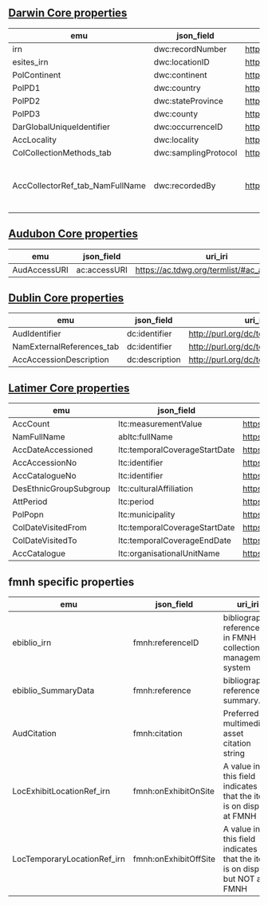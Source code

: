## [Darwin Core properties](https://dwc.tdwg.org/list/)
| emu | json_field | uri_iri | description |
|---|---|---|---|
| irn | dwc:recordNumber | 	http://rs.tdwg.org/dwc/terms/recordNumber | |
| esites_irn | dwc:locationID | http://rs.tdwg.org/dwc/terms/locationID | |
| PolContinent | dwc:continent | http://rs.tdwg.org/dwc/terms/continent | |
| PolPD1 | dwc:country |	http://rs.tdwg.org/dwc/terms/country | |
| PolPD2 | dwc:stateProvince | http://rs.tdwg.org/dwc/terms/stateProvince | |
| PolPD3 | dwc:county |	http://rs.tdwg.org/dwc/terms/county | |
| DarGlobalUniqueIdentifier | dwc:occurrenceID | http://rs.tdwg.org/dwc/terms/occurrenceID | |
| AccLocality | dwc:locality | http://rs.tdwg.org/dwc/terms/locality | |
| ColCollectionMethods_tab | dwc:samplingProtocol | http://rs.tdwg.org/dwc/iri/samplingProtocol | |
| AccCollectorRef_tab_NamFullName | dwc:recordedBy | http://rs.tdwg.org/dwc/iri/recordedBy | For most collections items this is the collector. |

## [Audubon Core properties](https://ac.tdwg.org/termlist/)
| emu | json_field | uri_iri | description |
|---|---|---|---|
| AudAccessURI | ac:accessURI | https://ac.tdwg.org/termlist/#ac_accessURI |

## [Dublin Core properties](https://www.dublincore.org/specifications/dublin-core/dcmi-terms/)
| emu | json_field | uri_iri | description |
|---|---|---|---|
| AudIdentifier | dc:identifier | http://purl.org/dc/terms/identifier |
| NamExternalReferences_tab | dc:identifier | http://purl.org/dc/terms/identifier |
| AccAccessionDescription | dc:description | http://purl.org/dc/terms/description |

## [Latimer Core properties](https://github.com/tdwg/cd/issues)
| emu | json_field | uri_iri | description |
|---|---|---|---|
| AccCount | ltc:measurementValue | https://github.com/tdwg/cd/issues/292 |
| NamFullName | abltc:fullName | https://github.com/tdwg/cd/issues/308 |
| AccDateAccessioned | ltc:temporalCoverageStartDate | https://github.com/tdwg/cd/issues/68 |
| AccAccessionNo | ltc:identifier | https://github.com/tdwg/cd/issues/129 |
| AccCatalogueNo | ltc:identifier | https://github.com/tdwg/cd/issues/129 |
| DesEthnicGroupSubgroup | ltc:culturalAffiliation | https://github.com/tdwg/cd/issues/71 |
| AttPeriod | ltc:period | https://github.com/tdwg/cd/issues/259 |
| PolPopn | ltc:municipality | https://github.com/tdwg/cd/issues/143 |
| ColDateVisitedFrom | ltc:temporalCoverageStartDate | https://github.com/tdwg/cd/issues/68 |
| ColDateVisitedTo | ltc:temporalCoverageEndDate | https://github.com/tdwg/cd/issues/69 |
| AccCatalogue | ltc:organisationalUnitName | https://github.com/tdwg/cd/issues/198 |

## fmnh specific properties
| emu | json_field | uri_iri | description |
|---|---|---|---|
| ebiblio_irn | fmnh:referenceID | bibliographic reference id in FMNH collections management system |
| ebiblio_SummaryData | fmnh:reference | bibliographic reference summary. |
| AudCitation | fmnh:citation | Preferred multimedia asset citation string |
| LocExhibitLocationRef_irn | fmnh:onExhibitOnSite | A value in this field indicates that the item is on display at FMNH |
| LocTemporaryLocationRef_irn | fmnh:onExhibitOffSite | A value in this field indicates that the item is on display but NOT at FMNH |
